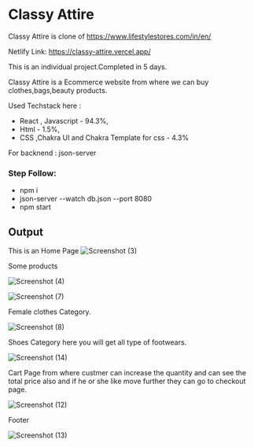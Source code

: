 # Classy Attire 

 Classy Attire is clone of https://www.lifestylestores.com/in/en/
 
 Netlify Link: https://classy-attire.vercel.app/
 
 This is an individual project.Completed in 5 days.

 Classy Attire is a Ecommerce website from where we can buy clothes,bags,beauty products.

Used Techstack here : 
- React , Javascript - 94.3%, 
- Html  - 1.5%,
- CSS ,Chakra UI and Chakra Template for css - 4.3%

 For backnend : json-server

### Step Follow: 
- npm i  
- json-server --watch db.json --port 8080  
- npm start

## Output
This is an Home Page
![Screenshot (3)](https://user-images.githubusercontent.com/107466839/208711617-c1216273-6440-4814-823d-422596c4d682.png)

Some products

![Screenshot (4)](https://user-images.githubusercontent.com/107466839/208714036-a17d5bdc-282c-4712-ad65-e091b8e44a9a.png)

![Screenshot (7)](https://user-images.githubusercontent.com/107466839/208714160-0ecf3119-61f3-446c-8534-68a7ffd9fea3.png)

Female clothes Category.

![Screenshot (8)](https://user-images.githubusercontent.com/107466839/208714306-7540f51c-15d2-4564-bf38-b1e55e41e7fd.png)

Shoes Category here you will get all type of footwears.

![Screenshot (14)](https://user-images.githubusercontent.com/107466839/208714825-8982dd8d-3779-4ea9-9137-b4012c36c56e.png)

Cart Page from where custmer can increase the quantity and can see the total price also and if he or she like move further they can go to checkout page.

![Screenshot (12)](https://user-images.githubusercontent.com/107466839/208714333-a9f599ce-d17c-4df4-8ad8-10c777de3b60.png)

Footer 

![Screenshot (13)](https://user-images.githubusercontent.com/107466839/208714354-f86ae6c9-4958-4bc4-9fb8-af9d6909fbb7.png)
